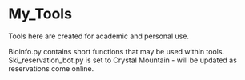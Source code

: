# My_Tools

Tools here are created for academic and personal use.

Bioinfo.py contains short functions that may be used within tools.  
Ski_reservation_bot.py is set to Crystal Mountain - will be updated as reservations come online.
